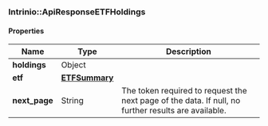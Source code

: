 

[//]: # (CLASS:Intrinio::ApiResponseETFHoldings)

[//]: # (KIND:object)

### Intrinio::ApiResponseETFHoldings

#### Properties

[//]: # (START_DEFINITION)

Name | Type | Description
------------ | ------------- | -------------
**holdings** | Object |  &nbsp;
**etf** | [**ETFSummary**](ETFSummary.md) |  &nbsp;
**next_page** | String | The token required to request the next page of the data. If null, no further results are available. &nbsp;

[//]: # (END_DEFINITION)


[//]: # (CONTAINED_CLASS:Intrinio::ETFSummary)



